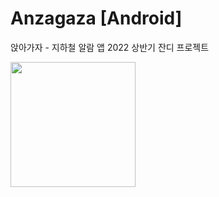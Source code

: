 # Anzagaza [Android]
앉아가자 - 지하철 알람 앱 
2022 상반기 잔디 프로젝트

<img src="https://user-images.githubusercontent.com/74814461/175143550-85c5dd99-b605-476f-a9b3-100f50a3f905.png" width="200" height="200"/>








